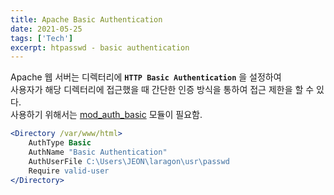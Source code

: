 ```yaml
---
title: Apache Basic Authentication
date: 2021-05-25
tags: ['Tech']
excerpt: htpasswd - basic authentication
---
```


Apache 웹 서버는 디렉터리에 **`HTTP Basic Authentication`** 을 설정하여  
사용자가 해당 디렉터리에 접근했을 때 간단한 인증 방식을 통하여 접근 제한을 할 수 있다.  
사용하기 위해서는 [mod_auth_basic](https://httpd.apache.org/docs/2.4/mod/mod_auth_basic.html) 모듈이 필요함.

```apache
<Directory /var/www/html>
    AuthType Basic
    AuthName "Basic Authentication"
    AuthUserFile C:\Users\JEON\laragon\usr\passwd
    Require valid-user
</Directory>
```